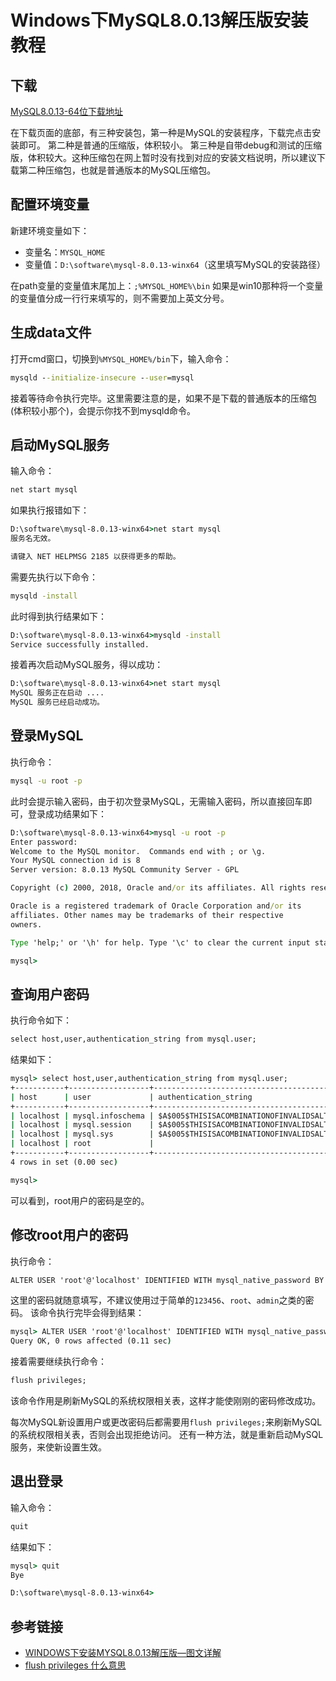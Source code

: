 # Windows下MySQL8.0.13解压版安装教程

## 下载

[MySQL8.0.13-64位下载地址](https://dev.mysql.com/downloads/mysql/)

在下载页面的底部，有三种安装包，第一种是MySQL的安装程序，下载完点击安装即可。
第二种是普通的压缩版，体积较小。
第三种是自带debug和测试的压缩版，体积较大。这种压缩包在网上暂时没有找到对应的安装文档说明，所以建议下载第二种压缩包，也就是普通版本的MySQL压缩包。
<!--more-->

## 配置环境变量

新建环境变量如下：

* 变量名：`MYSQL_HOME`
* 变量值：`D:\software\mysql-8.0.13-winx64`（这里填写MySQL的安装路径）

在path变量的变量值末尾加上：`;%MYSQL_HOME%\bin`
如果是win10那种将一个变量的变量值分成一行行来填写的，则不需要加上英文分号。

## 生成data文件

打开cmd窗口，切换到`%MYSQL_HOME%/bin`下，输入命令：
```cmd
mysqld --initialize-insecure --user=mysql
```

接着等待命令执行完毕。这里需要注意的是，如果不是下载的普通版本的压缩包(体积较小那个)，会提示你找不到mysqld命令。

## 启动MySQL服务

输入命令：
```cmd
net start mysql
```

如果执行报错如下：
```cmd
D:\software\mysql-8.0.13-winx64>net start mysql
服务名无效。

请键入 NET HELPMSG 2185 以获得更多的帮助。
```

需要先执行以下命令：
```cmd
mysqld -install
```

此时得到执行结果如下：
```cmd
D:\software\mysql-8.0.13-winx64>mysqld -install
Service successfully installed.
```

接着再次启动MySQL服务，得以成功：
```cmd
D:\software\mysql-8.0.13-winx64>net start mysql
MySQL 服务正在启动 ....
MySQL 服务已经启动成功。
```

## 登录MySQL

执行命令：
```cmd
mysql -u root -p
```

此时会提示输入密码，由于初次登录MySQL，无需输入密码，所以直接回车即可，登录成功结果如下：
```cmd
D:\software\mysql-8.0.13-winx64>mysql -u root -p
Enter password:
Welcome to the MySQL monitor.  Commands end with ; or \g.
Your MySQL connection id is 8
Server version: 8.0.13 MySQL Community Server - GPL

Copyright (c) 2000, 2018, Oracle and/or its affiliates. All rights reserved.

Oracle is a registered trademark of Oracle Corporation and/or its
affiliates. Other names may be trademarks of their respective
owners.

Type 'help;' or '\h' for help. Type '\c' to clear the current input statement.

mysql>
```

## 查询用户密码

执行命令如下：
```cmd
select host,user,authentication_string from mysql.user;
```

结果如下：
```cmd
mysql> select host,user,authentication_string from mysql.user;
+-----------+------------------+------------------------------------------------------------------------+
| host      | user             | authentication_string                                                  |
+-----------+------------------+------------------------------------------------------------------------+
| localhost | mysql.infoschema | $A$005$THISISACOMBINATIONOFINVALIDSALTANDPASSWORDTHATMUSTNEVERBRBEUSED |
| localhost | mysql.session    | $A$005$THISISACOMBINATIONOFINVALIDSALTANDPASSWORDTHATMUSTNEVERBRBEUSED |
| localhost | mysql.sys        | $A$005$THISISACOMBINATIONOFINVALIDSALTANDPASSWORDTHATMUSTNEVERBRBEUSED |
| localhost | root             |                                                                        |
+-----------+------------------+------------------------------------------------------------------------+
4 rows in set (0.00 sec)

mysql>
```

可以看到，root用户的密码是空的。

## 修改root用户的密码

执行命令：
```cmd
ALTER USER 'root'@'localhost' IDENTIFIED WITH mysql_native_password BY '123456';
```

这里的密码就随意填写，不建议使用过于简单的`123456`、`root`、`admin`之类的密码。
该命令执行完毕会得到结果：
```cmd
mysql> ALTER USER 'root'@'localhost' IDENTIFIED WITH mysql_native_password BY '123456';
Query OK, 0 rows affected (0.11 sec)
```

接着需要继续执行命令：
```cmd
flush privileges;
```

该命令作用是刷新MySQL的系统权限相关表，这样才能使刚刚的密码修改成功。

每次MySQL新设置用户或更改密码后都需要用`flush privileges;`来刷新MySQL的系统权限相关表，否则会出现拒绝访问。
还有一种方法，就是重新启动MySQL服务，来使新设置生效。

## 退出登录

输入命令：
```cmd
quit
```

结果如下：
```cmd
mysql> quit
Bye

D:\software\mysql-8.0.13-winx64>
```

## 参考链接

* [WINDOWS下安装MYSQL8.0.13解压版—图文详解](https://blog.csdn.net/tao10180/article/details/83781842#commentBox)
* [flush privileges 什么意思](https://www.cnblogs.com/zcy_soft/archive/2011/02/10/1950859.html)
